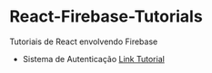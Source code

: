 # React-Firebase-Tutorials
Tutoriais de React envolvendo Firebase
- Sistema de Autenticação [Link Tutorial](https://www.youtube.com/watch?v=PKwu15ldZ7k)
